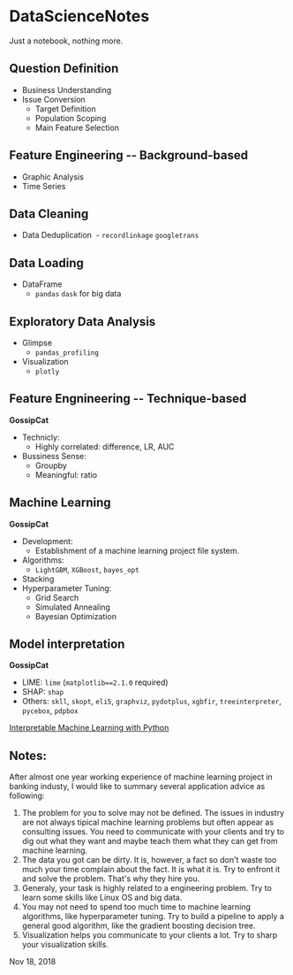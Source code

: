 # DataScienceNotes
Just a notebook, nothing more.

## Question Definition 

- Business Understanding
- Issue Conversion
  - Target Definition
  - Population Scoping
  - Main Feature Selection

## Feature Engineering -- Background-based

- Graphic Analysis
- Time Series

## Data Cleaning

- Data Deduplication
  - ``recordlinkage`` ``googletrans``

## Data Loading

- DataFrame
  - ``pandas`` ``dask`` for big data

## Exploratory Data Analysis

- Glimpse
  - ``pandas_profiling``
- Visualization
  - ``plotly``

## Feature Engnineering -- Technique-based

**GossipCat**

- Technicly:
  - Highly correlated: difference, LR, AUC
- Bussiness Sense:
  - Groupby
  - Meaningful: ratio
 
 ## Machine Learning
 
 **GossipCat**
 - Development:
   - Establishment of a machine learning project file system. 
 - Algorithms:
   - ``LightGBM``, ``XGBoost``, ``bayes_opt``
 - Stacking
 - Hyperparameter Tuning:
   - Grid Search
   - Simulated Annealing
   - Bayesian Optimization
 
 ## Model interpretation
 
 **GossipCat**
 
 - LIME: `lime` (`matplotlib==2.1.0` required)
 - SHAP: `shap`
 - Others: `skll`, `skopt`, `eli5`, `graphviz`, `pydotplus`, `xgbfir`, `treeinterpreter`, `pycebox`, `pdpbox`

[Interpretable Machine Learning with Python](http://savvastjortjoglou.com/intrepretable-machine-learning-nfl-combine.html#Feature-Importance)

## Notes:
After almost one year working experience of machine learning project in banking industy, I would like to summary several application advice as following:

1. The problem for you to solve may not be defined. The issues in industry are not always tipical machine learning problems but often appear as consulting issues. You need to communicate with your clients and try to dig out what they want and maybe teach them what they can get from machine learning.
2. The data you got can be dirty. It is, however, a fact so don't waste too much your time complain about the fact. It is what it is. Try to enfront it and solve the problem. That's why they hire you.
3. Generaly, your task is highly related to a engineering problem. Try to learn some skills like Linux OS and big data. 
4. You may not need to spend too much time to machine learning algorithms, like hyperparameter tuning. Try to build a pipeline to apply a general good algorithm, like the gradient boosting decision tree. 
5. Visualization helps you communicate to your clients a lot. Try to sharp your visualization skills. 

Nov 18, 2018
